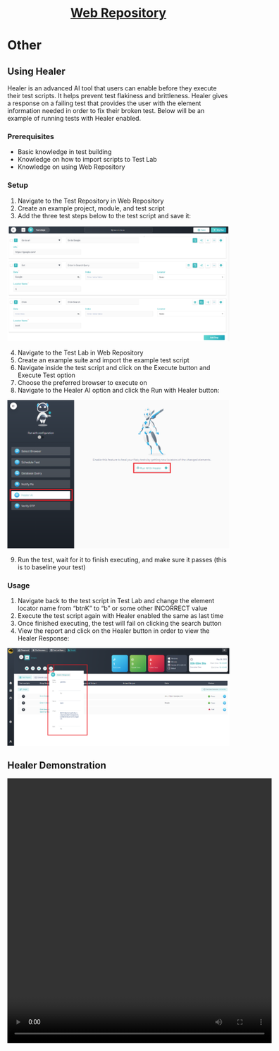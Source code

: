 <h1 style="text-align: center; text-decoration:underline; font-weight: bold;">Web Repository</h1>

# Other
## Using Healer <!-- {docsify-ignore} --> 
Healer is an advanced AI tool that users can enable before they execute their test scripts. It helps prevent test flakiness and brittleness. Healer gives a response on a failing test that provides the user with the element information needed in order to fix their broken test. Below will be an example of running tests with Healer enabled.
### Prerequisites
- Basic knowledge in test building
- Knowledge on how to import scripts to Test Lab
- Knowledge on using Web Repository
### Setup
1. Navigate to the Test Repository in Web Repository
2. Create an example project, module, and test script
3. Add the three test steps below to the test script and save it:

![Healer 1](../../_media/_webimages/Aspose.Words.404e87e9-6ed7-4fc7-ac81-b7d471d1c9f8.109.png)

4. Navigate to the Test Lab in Web Repository
5. Create an example suite and import the example test script
6. Navigate inside the test script and click on the Execute button and Execute Test option
7. Choose the preferred browser to execute on
8. Navigate to the Healer AI option and click the Run with Healer button:

![Healer 2](../../_media/_webimages/Aspose.Words.404e87e9-6ed7-4fc7-ac81-b7d471d1c9f8.110.png)

9. Run the test, wait for it to finish executing, and make sure it passes (this is to baseline your test)

### Usage
1. Navigate back to the test script in Test Lab and change the element locator name from “btnK” to “b” or some other INCORRECT value
1. Execute the test script again with Healer enabled the same as last time
1. Once finished executing, the test will fail on clicking the search button
1. View the report and click on the Healer button in order to view the Healer Response:

![Healer 3](../../_media/_webimages/Aspose.Words.404e87e9-6ed7-4fc7-ac81-b7d471d1c9f8.111.png)

## Healer Demonstration

<video width="600px" height="600px" controls>
  <source src="/_webrepo/_projectcreation/../../_media/_videos/_webVideos/Clip20-Healer.mp4" type="video/mp4">
</video>

